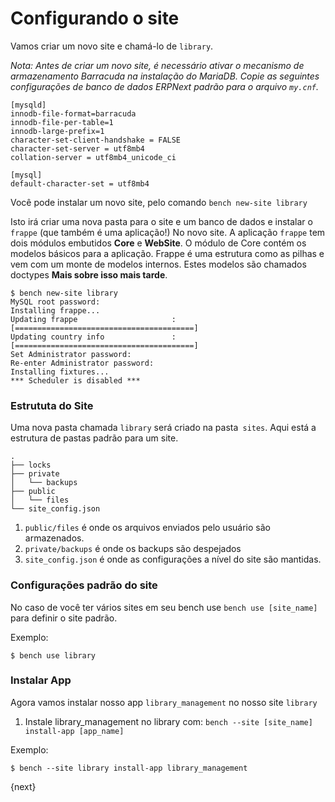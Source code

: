# Configurando o site

Vamos criar um novo site e chamá-lo de `library`.

*Nota: Antes de criar um novo site, é necessário ativar o mecanismo de armazenamento Barracuda na instalação do MariaDB.*
*Copie as seguintes configurações de banco de dados ERPNext padrão para o arquivo `my.cnf`.*

    [mysqld]
    innodb-file-format=barracuda
    innodb-file-per-table=1
    innodb-large-prefix=1
    character-set-client-handshake = FALSE
    character-set-server = utf8mb4
    collation-server = utf8mb4_unicode_ci

    [mysql]
    default-character-set = utf8mb4


Você pode instalar um novo site, pelo comando `bench new-site library`

Isto irá criar uma nova pasta para o site e um banco de dados e instalar o `frappe` (que também é uma aplicação!) No novo site. A aplicação `frappe` tem dois módulos embutidos **Core** e **WebSite**. O módulo de Core contém os modelos básicos para a aplicação. Frappe é uma estrutura como as pilhas e vem com um monte de modelos internos. Estes modelos são chamados doctypes **Mais sobre isso mais tarde**.

	$ bench new-site library
	MySQL root password:
	Installing frappe...
	Updating frappe                     : [========================================]
	Updating country info               : [========================================]
	Set Administrator password:
	Re-enter Administrator password:
	Installing fixtures...
	*** Scheduler is disabled ***

### Estrututa do Site

Uma nova pasta chamada `library` será criado na pasta` sites`. Aqui está a estrutura de pastas padrão para um site.

	.
	├── locks
	├── private
	│   └── backups
	├── public
	│   └── files
	└── site_config.json

1. `public/files` é onde os arquivos enviados pelo usuário são armazenados.
1. `private/backups` é onde os backups são despejados
1. `site_config.json` é onde as configurações a nível do site são mantidas.

### Configurações padrão do site

No caso de você ter vários sites em seu bench use `bench use [site_name]` para definir o site padrão.

Exemplo:

	$ bench use library

### Instalar App

Agora vamos instalar nosso app `library_management` no nosso site `library`

1. Instale library_management no library com: `bench --site [site_name] install-app [app_name]`

Exemplo:

	$ bench --site library install-app library_management

{next}
